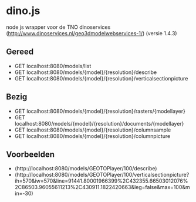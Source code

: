 # dino.js #

node js wrapper voor de TNO dinoservices (http://www.dinoservices.nl/geo3dmodelwebservices-1/) (versie 1.4.3)

## Gereed ##

+  GET localhost:8080/models/list
+  GET localhost:8080/models/{model}/{resolution}/describe
+  GET localhost:8080/models/{model}/{resolution}/verticalsectionpicture


## Bezig ##

+  GET localhost:8080/models/{model}/{resolution}/rasters/{modellayer}
+  GET localhost:8080/models/{model}/{resolution}/documents/{modellayer}
+  GET localhost:8080/models/{model}/{resolution}/columnsample
+  GET localhost:8080/models/{model}/{resolution}/columnpicture

## Voorbeelden ##

+  (http://localhost:8080/models/GEOTOPlayer/100/describe)
+  (http://localhost:8080/models/GEOTOPlayer/100/verticalsectionpicture?ih=570&iw=570&line=91441.80001966399%2C432355.66503012076%2C86503.96055611213%2C430911.1822420663&leg=false&max=100&min=-30)
